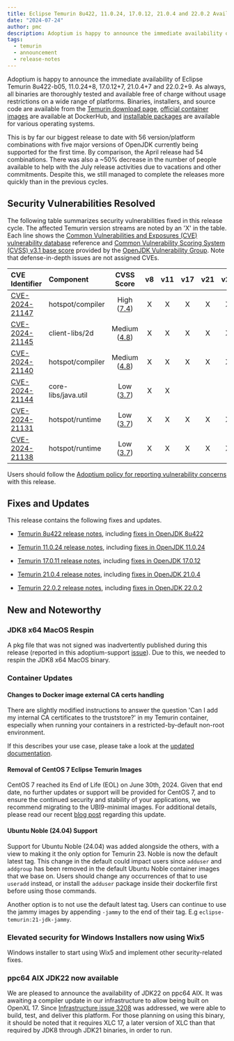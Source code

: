 ```yaml
---
title: Eclipse Temurin 8u422, 11.0.24, 17.0.12, 21.0.4 and 22.0.2 Available
date: "2024-07-24"
author: pmc
description: Adoptium is happy to announce the immediate availability of Eclipse Temurin 8u422, 11.0.24, 17.0.12 21.0.4 and 22.0.2 - surpassing April's release as the largest set of platforms published. As always, all binaries are thoroughly tested and available free of charge without usage restrictions on a wide range of platforms.
tags:
  - temurin
  - announcement
  - release-notes
---
```


Adoptium is happy to announce the immediate availability of Eclipse Temurin 8u422-b05, 11.0.24+8, 17.0.12+7, 21.0.4+7 and 22.0.2+9. As always, all binaries are thoroughly tested and available free of charge without usage restrictions on a wide range of platforms. Binaries, installers, and source code are available from the [Temurin download page](https://adoptium.net/temurin/releases), [official container images](https://hub.docker.com/_/eclipse-temurin) are available at DockerHub, and [installable packages](https://adoptium.net/installation/) are available for various operating systems.

This is by far our biggest release to date with 56 version/platform combinations with five major versions of OpenJDK currently being supported for the first time. By comparison, the April release had 54 combinations. There was also a ~50% decrease in the number of people available to help with the July release activities due to vacations and other commitments. Despite this, we still managed to complete the releases more quickly than in the previous cycles.

## Security Vulnerabilities Resolved

The following table summarizes security vulnerabilities fixed in this release cycle. The affected Temurin version streams are noted by an 'X' in the table. Each line shows the [Common Vulnerabilities and Exposures (CVE) vulnerability database](https://nvd.nist.gov/vuln) reference and [Common Vulnerability Scoring System (CVSS) v3.1 base score](https://www.first.org/cvss/v3.1/specification-document) provided by the [OpenJDK Vulnerability Group](https://openjdk.org/groups/vulnerability/). Note that defense-in-depth issues are not assigned CVEs.

| CVE Identifier  | Component | CVSS Score | v8 | v11 | v17 | v21 | v22 |
| :---                                                              | :---                | :----:      |  :----:   | :----:     | :----:     | :----:     |  :----:     |
| [CVE-2024-21147](https://nvd.nist.gov/vuln/detail/CVE-2024-21147) | hotspot/compiler    | High ([7.4](https://nvd.nist.gov/vuln/detail/CVE-2024-21147))   |  X    | X      |  X    |   X |  X |
| [CVE-2024-21145](https://nvd.nist.gov/vuln/detail/CVE-2024-21145) | client-libs/2d    | Medium ([4.8](https://nvd.nist.gov/vuln/detail/CVE-2024-21145))   |  X    | X      |  X    |   X |  X |
| [CVE-2024-21140](https://nvd.nist.gov/vuln/detail/CVE-2024-21140) | hotspot/compiler    | Medium ([4.8](https://nvd.nist.gov/vuln/detail/CVE-2024-21140))   |  X    | X      |  X    |   X |  X |
| [CVE-2024-21144](https://nvd.nist.gov/vuln/detail/CVE-2024-21144) | core-libs/java.util   | Low ([3.7](https://nvd.nist.gov/vuln/detail/CVE-2024-21144))   |  X    | X      |      |    |   |
| [CVE-2024-21131](https://nvd.nist.gov/vuln/detail/CVE-2024-21131) | hotspot/runtime  | Low ([3.7](https://nvd.nist.gov/vuln/detail/CVE-2024-21131))   |  X    | X      | X     |  X  |  X |
| [CVE-2024-21138](https://nvd.nist.gov/vuln/detail/CVE-2024-21138) | hotspot/runtime  | Low ([3.7](https://nvd.nist.gov/vuln/detail/CVE-2024-21138))   |  X    | X      | X     |  X  |  X |

Users should follow the [Adoptium policy for reporting vulnerability concerns](https://github.com/adoptium/adoptium/security/policy#security-policies-and-procedures) with this release.

## Fixes and Updates

This release contains the following fixes and updates.

* [Temurin 8u422 release notes](https://adoptium.net/temurin/release-notes/?version=jdk8u422-b05), including [fixes in OpenJDK 8u422](https://bugs.openjdk.org/issues/?jql=project+%3D+JDK+AND+fixVersion+%3D+openjdk8u422)

* [Temurin 11.0.24 release notes](https://adoptium.net/temurin/release-notes/?version=jdk-11.0.24+8), including [fixes in OpenJDK 11.0.24](https://bugs.openjdk.org/issues/?jql=project+%3D+JDK+AND+fixVersion+%3D+11.0.24)

* [Temurin 17.0.11 release notes](https://adoptium.net/temurin/release-notes/?version=jdk-17.0.12+7), including [fixes in OpenJDK 17.0.12](https://bugs.openjdk.org/issues/?jql=project+%3D+JDK+AND+fixVersion+%3D+17.0.12)

* [Temurin 21.0.4 release notes](https://adoptium.net/temurin/release-notes/?version=jdk-21.0.4+7), including [fixes in OpenJDK 21.0.4](https://bugs.openjdk.org/issues/?jql=project+%3D+JDK+AND+fixVersion+%3D+21.0.4)

* [Temurin 22.0.2 release notes](https://adoptium.net/temurin/release-notes/?version=jdk-22.0.2+9), including [fixes in OpenJDK 22.0.2](https://bugs.openjdk.org/issues/?jql=project+%3D+JDK+AND+fixVersion+%3D+22.0.2)

## New and Noteworthy

### JDK8 x64 MacOS Respin

A pkg file that was not signed was inadvertently published during this release (reported in this adoptium-support [issue](https://github.com/adoptium/adoptium-support/issues/1139)).  Due to this, we needed to respin the JDK8 x64 MacOS binary.

### Container Updates

#### Changes to Docker image external CA certs handling

There are slightly modified instructions to answer the question 'Can I add my internal CA certificates to the truststore?' in my Temurin container, especially when running your containers in a restricted-by-default non-root environment.  

If this describes your use case, please take a look at the [updated documentation](https://github.com/docker-library/docs/pull/2445/).

#### Removal of CentOS 7 Eclipse Temurin Images

CentOS 7 reached its End of Life (EOL) on June 30th, 2024. Given that end date, no further updates or support will be provided for CentOS 7, and to ensure the continued security and stability of your applications, we recommend migrating to the UBI9-minimal images.  For additional details, please read our recent [blog post](https://adoptium.net/blog/2024/07/removal-of-centos7-eclipse-temurin-images/) regarding this update.

#### Ubuntu Noble (24.04) Support

Support for Ubuntu Noble (24.04) was added alongside the others, with a view to making it the only option for Temurin 23. Noble is now the default latest tag.  This change in the default could impact users since `adduser` and `addgroup` has been removed in the default Ubuntu Noble container images that we base on.  Users should change any occurrences of that to use `useradd` instead, or install the `adduser` package inside their dockerfile first before using those commands.

Another option is to not use the default latest tag.  Users can continue to use the jammy images by appending `-jammy` to the end of their tag. E.g `eclipse-temurin:21-jdk-jammy`.

### Elevated security for Windows Installers now using Wix5 

Windows installer to start using Wix5 and implement other security-related fixes.  

### ppc64 AIX JDK22 now available

We are pleased to announce the availability of JDK22 on ppc64 AIX.  It was awaiting a compiler update in our infrastructure to allow being built on OpenXL 17.  Since [Infrastructure issue 3208](https://github.com/adoptium/infrastructure/issues/3208) was addressed, we were able to build, test, and deliver this platform.  For those planning on using this binary, it should be noted that it requires XLC 17, a later version of XLC than that required by JDK8 through JDK21 binaries, in order to run.